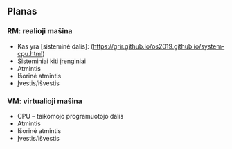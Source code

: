 ## Planas

### RM: realioji mašina
 * Kas yra [sisteminė dalis]: (https://grir.github.io/os2019.github.io/system-cpu.html)
 * Sisteminiai kiti įrenginiai
 * Atmintis
 * Išorinė atmintis
 * Įvestis/išvestis

### VM: virtualioji mašina
 * CPU – taikomojo programuotojo dalis
 * Atmintis
 * Išorinė atmintis
 * Įvestis/išvestis
